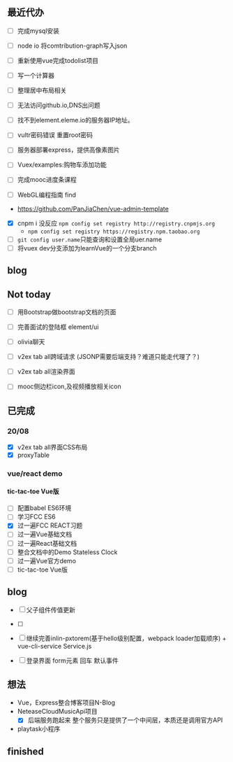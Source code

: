 ## 最近代办

- [ ] 完成mysql安装
- [ ] node io 将comtribution-graph写入json
- [ ] 重新使用vue完成todolist项目
- [ ] 写一个计算器
- [ ] 整理居中布局相关

- [ ] 无法访问github.io,DNS出问题
- [ ] 找不到element.eleme.io的服务器IP地址。
- [ ] vultr密码错误 重置root密码

- [ ] 服务器部署express，提供高像素图片
- [ ] Vuex/examples:购物车添加功能
- [ ] 完成mooc进度条课程
- [ ] WebGL编程指南 find

- https://github.com/PanJiaChen/vue-admin-template
- [x] cnpm i 没反应	`npm config set registry http://registry.cnpmjs.org`
	- `npm config set registry https://registry.npm.taobao.org`
- [ ] `git config user.name`只能查询和设置全局uer.name
- [ ] 将vuex dev分支添加为learnVue的一个分支branch

## blog
	
## Not today
- [ ] 用Bootstrap做bootstrap文档的页面
- [ ] 完善面试的登陆框  element/ui	
- [ ] olivia聊天
- [ ] v2ex tab all跨域请求 (JSONP需要后端支持？难道只能走代理了？)
- [ ] v2ex tab all渲染界面
- [ ] mooc侧边栏icon,及视频播放相关icon


## 已完成
### 20/08
- [x] v2ex tab all界面CSS布局
- [x] proxyTable

### vue/react demo
#### tic-tac-toe Vue版
- [ ] 配置babel ES6环境
- [ ] 学习FCC ES6
- [x] 过一遍FCC REACT习题
- [ ] 过一遍Vue基础文档
- [ ] 过一遍React基础文档
- [ ] 整合文档中的Demo    Stateless Clock
- [ ] 过一遍Vue官方demo
- [ ] tic-tac-toe Vue版

## blog
- [ ] 父子组件传值更新
- [ ] 
- [ ] 继续完善inlin-pxtorem(基于hello级别配置，webpack loader加载顺序)
		+ vue-cli-service  Service.js
- [ ] 登录界面 form元素 回车 默认事件




## 想法
+ Vue，Express整合博客项目N-Blog
+ NeteaseCloudMusicApi项目
	- [x] 后端服务跑起来  整个服务只是提供了一个中间层，本质还是调用官方API
+ playtask小程序

## finished

